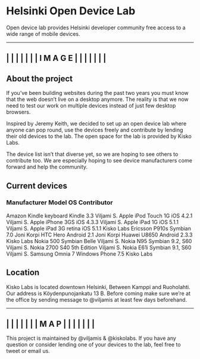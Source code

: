# Helsinki Open Device Lab

Open device lab provides Helsinki developer community free access to a wide range of mobile devices.

----------------------------------------------------------------
|																															 |
|																															 |
|																															 |
|													I M A G E														 |
|																															 |
|																															 |
|																															 |
----------------------------------------------------------------


## About the project

If you’ve been building websites during the past two years you must know that the web doesn’t live on a desktop anymore. The reality is that we now need to test our work on multiple devices instead of just few desktop browsers.

Inspired by Jeremy Keith, we decided to set up an open device lab where anyone can pop round, use the devices freely and contribute by lending their old devices to the lab. The open space for the lab is provided by Kisko Labs.

The device list isn’t that diverse yet, so we are hoping to see others to contribute too. We are especially hoping to see device manufacturers come forward and help the community.


## Current devices

### Manufacturer	Model							OS										Contributor
Amazon				Kindle keyboard		Kindle 3.3						Viljami S.
Apple					iPod Touch 1G			iOS 4.2.1						Viljami S.
Apple					iPhone 3GS					iOS 4.3.3						Viljami S.
Apple					iPad 1G						iOS 5.1.1						Viljami S.
Apple					iPad 3G retina			iOS 5.1.1						Kisko Labs
Ericsson			P910s							Symbian 7.0					Joni Korpi
HTC						Hero								Android 2.1					Joni Korpi
Huawei				U8650							Android 2.3.3				Kisko Labs
Nokia					500								Symbian Belle				Viljami S.
Nokia					N95								Symbian 9.2, S60			Viljami S.
Nokia					2700								S40 5th Edition			Viljami S.
Nokia					E61i								Symbian 9.1, S60			Viljami S.
Samsung				Omnia 7						Windows Phone 7.5		Kisko Labs


## Location

Kisko Labs is located downtown Helsinki, Between Kamppi and Ruoholahti. Our address is Köydenpunojankatu 13 B. Before coming make sure we’re at the office by sending message to @viljamis at least few days beforehand.

----------------------------------------------------------------
|																															 |
|																															 |
|																															 |
|															M A P														 |
|																															 |
|																															 |
|																															 |
----------------------------------------------------------------


This project is maintained by @viljamis & @kiskolabs. If you have any question or consider lending one of your devices to the lab, feel free to tweet or email us.